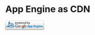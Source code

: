 # App Engine as CDN

![gae](https://github.com/DBProductions/gaecdn/blob/master/assets/images/appengine-silver-120x30.gif)
